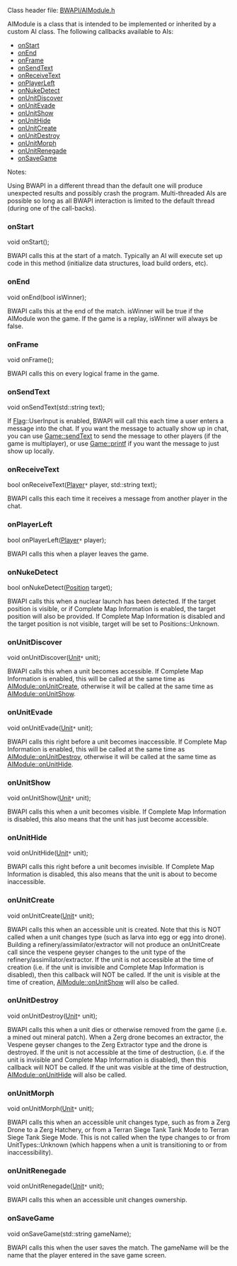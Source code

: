 Class header file: [BWAPI/AIModule.h](http://code.google.com/p/bwapi/source/browse/trunk/bwapi/include/BWAPI/AIModule.h#)

AIModule is a class that is intended to be implemented or inherited by a custom AI class. The following callbacks available to AIs:

  * [onStart](#onStart.md)
  * [onEnd](#onEnd.md)
  * [onFrame](#onFrame.md)
  * [onSendText](#onSendText.md)
  * [onReceiveText](#onReceiveText.md)
  * [onPlayerLeft](#onPlayerLeft.md)
  * [onNukeDetect](#onNukeDetect.md)
  * [onUnitDiscover](#onUnitDiscover.md)
  * [onUnitEvade](#onUnitEvade.md)
  * [onUnitShow](#onUnitShow.md)
  * [onUnitHide](#onUnitHide.md)
  * [onUnitCreate](#onUnitCreate.md)
  * [onUnitDestroy](#onUnitDestroy.md)
  * [onUnitMorph](#onUnitMorph.md)
  * [onUnitRenegade](#onUnitRenegade.md)
  * [onSaveGame](#onSaveGame.md)

Notes:

Using BWAPI in a different thread than the default one will produce unexpected results and possibly crash the program. Multi-threaded AIs are possible so long as all BWAPI interaction is limited to the default thread (during one of the call-backs).

### onStart ###
void onStart();

BWAPI calls this at the start of a match. Typically an AI will execute set up code in this method (initialize data structures, load build orders, etc).

### onEnd ###
void onEnd(bool isWinner);

BWAPI calls this at the end of the match. isWinner will be true if the AIModule won the game. If the game is a replay, isWinner will always be false.

### onFrame ###
void onFrame();

BWAPI calls this on every logical frame in the game.

### onSendText ###
void onSendText(std::string text);

If [Flag](Misc#Flag.md)::UserInput is enabled, BWAPI will call this each time a user enters a message into the chat. If you want the message to actually show up in chat, you can use [Game::sendText](Game#sendText.md) to send the message to other players (if the game is multiplayer), or use [Game::printf](Game#printf.md) if you want the message to just show up locally.

### onReceiveText ###
bool onReceiveText([Player](Player.md)`*` player, std::string text);

BWAPI calls this each time it receives a message from another player in the chat.

### onPlayerLeft ###
bool onPlayerLeft([Player](Player.md)`*` player);

BWAPI calls this when a player leaves the game.

### onNukeDetect ###
bool onNukeDetect([Position](Misc#Position.md) target);

BWAPI calls this when a nuclear launch has been detected. If the target position is visible, or if Complete Map Information is enabled, the target position will also be provided. If Complete Map Information is disabled and the target position is not visible, target will be set to Positions::Unknown.

### onUnitDiscover ###
void onUnitDiscover([Unit](Unit.md)`*` unit);

BWAPI calls this when a unit becomes accessible. If Complete Map Information is enabled, this will be called at the same time as [AIModule::onUnitCreate](#onUnitCreate.md), otherwise it will be called at the same time as [AIModule::onUnitShow](#onUnitShow.md).

### onUnitEvade ###
void onUnitEvade([Unit](Unit.md)`*` unit);

BWAPI calls this right before a unit becomes inaccessible. If Complete Map Information is enabled, this will be called at the same time as [AIModule::onUnitDestroy](#onUnitDestroy.md), otherwise it will be called at the same time as [AIModule::onUnitHide](#onUnitHide.md).

### onUnitShow ###
void onUnitShow([Unit](Unit.md)`*` unit);

BWAPI calls this when a unit becomes visible. If Complete Map Information is disabled, this also means that the unit has just become accessible.

### onUnitHide ###
void onUnitHide([Unit](Unit.md)`*` unit);

BWAPI calls this right before a unit becomes invisible. If Complete Map Information is disabled, this also means that the unit is about to become inaccessible.

### onUnitCreate ###
void onUnitCreate([Unit](Unit.md)`*` unit);

BWAPI calls this when an accessible unit is created. Note that this is NOT called when a unit changes type (such as larva into egg or egg into drone). Building a refinery/assimilator/extractor will not produce an onUnitCreate call since the vespene geyser changes to the unit type of the refinery/assimilator/extractor. If the unit is not accessible at the time of creation (i.e. if the unit is invisible and Complete Map Information is disabled), then this callback will NOT be called. If the unit is visible at the time of creation, [AIModule::onUnitShow](#onUnitShow.md) will also be called.

### onUnitDestroy ###
void onUnitDestroy([Unit](Unit.md)`*` unit);

BWAPI calls this when a unit dies or otherwise removed from the game (i.e. a mined out mineral patch). When a Zerg drone becomes an extractor, the Vespene geyser changes to the Zerg Extractor type and the drone is destroyed. If the unit is not accessible at the time of destruction, (i.e. if the unit is invisible and Complete Map Information is disabled), then this callback will NOT be called. If the unit was visible at the time of destruction, [AIModule::onUnitHide](#onUnitHide.md) will also be called.

### onUnitMorph ###
void onUnitMorph([Unit](Unit.md)`*` unit);

BWAPI calls this when an accessible unit changes type, such as from a Zerg Drone to a Zerg Hatchery, or from a Terran Siege Tank Tank Mode to Terran Siege Tank Siege Mode. This is not called when the type changes to or from UnitTypes::Unknown (which happens when a unit is transitioning to or from inaccessibility).

### onUnitRenegade ###
void onUnitRenegade([Unit](Unit.md)`*` unit);

BWAPI calls this when an accessible unit changes ownership.

### onSaveGame ###
void onSaveGame(std::string gameName);

BWAPI calls this when the user saves the match. The gameName will be the name that the player entered in the save game screen.